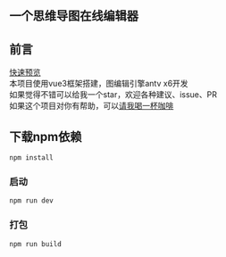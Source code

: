 ## 一个思维导图在线编辑器

## 前言
[快速预览](https://qq919006380.github.io/MindMap)  
本项目使用vue3框架搭建，图编辑引擎antv x6开发  
如果觉得不错可以给我一个star，欢迎各种建议、issue、PR  
如果这个项目对你有帮助，可以[请我喝一杯咖啡](https://github.com/qq919006380/buy-me-a-coffee/blob/main/README.md)  
## 下载npm依赖
```
npm install
```

### 启动
```
npm run dev
```

### 打包
```
npm run build
```

 
 
